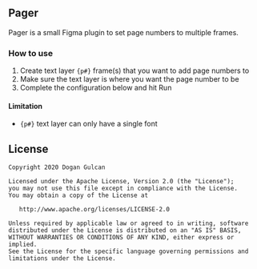 ## Pager
Pager is a small Figma plugin to set page numbers to multiple frames.

### How to use
1. Create text layer `{p#}` frame(s) that you want to add page numbers to
2. Make sure the text layer is where you want the page number to be
3. Complete the configuration below and hit Run

#### Limitation
- `{p#}` text layer can only have a single font

License
-------

    Copyright 2020 Dogan Gulcan

    Licensed under the Apache License, Version 2.0 (the "License");
    you may not use this file except in compliance with the License.
    You may obtain a copy of the License at

       http://www.apache.org/licenses/LICENSE-2.0

    Unless required by applicable law or agreed to in writing, software
    distributed under the License is distributed on an "AS IS" BASIS,
    WITHOUT WARRANTIES OR CONDITIONS OF ANY KIND, either express or implied.
    See the License for the specific language governing permissions and
    limitations under the License.
